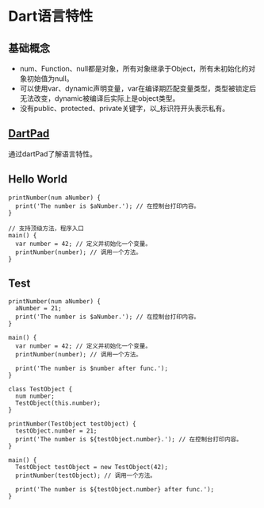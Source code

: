 # Dart语言特性

## 基础概念

- num、Function、null都是对象，所有对象继承于Object，所有未初始化的对象初始值为null。
- 可以使用var、dynamic声明变量，var在编译期匹配变量类型，类型被锁定后无法改变，dynamic被编译后实际上是object类型。
- 没有public、protected、private关键字，以_标识符开头表示私有。

## [DartPad](https://dartpad.dartlang.org)

通过dartPad了解语言特性。

## Hello World

```
printNumber(num aNumber) {
  print('The number is $aNumber.'); // 在控制台打印内容。
}

// 支持顶级方法，程序入口
main() {
  var number = 42; // 定义并初始化一个变量。
  printNumber(number); // 调用一个方法。
}
```

## Test

```
printNumber(num aNumber) {
  aNumber = 21;
  print('The number is $aNumber.'); // 在控制台打印内容。
}

main() {
  var number = 42; // 定义并初始化一个变量。
  printNumber(number); // 调用一个方法。
  
  print('The number is $number after func.');
}
```

```
class TestObject {
  num number;
  TestObject(this.number);
} 

printNumber(TestObject testObject) {
  testObject.number = 21;
  print('The number is ${testObject.number}.'); // 在控制台打印内容。
}

main() {
  TestObject testObject = new TestObject(42);
  printNumber(testObject); // 调用一个方法。
  
  print('The number is ${testObject.number} after func.');
}
```

